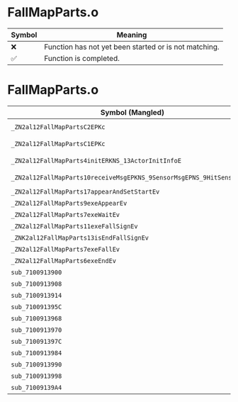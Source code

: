 # FallMapParts.o
| Symbol | Meaning 
| ------------- | ------------- 
| :x: | Function has not yet been started or is not matching. 
| :white_check_mark: | Function is completed. 


# FallMapParts.o
| Symbol (Mangled) | Symbol (Demangled) | Decompiled? |
| ------------- |  ------------- | ------------- |
| `_ZN2al12FallMapPartsC2EPKc` | `al::FallMapParts::FallMapParts(char const*)` | :white_check_mark: |
| `_ZN2al12FallMapPartsC1EPKc` | `al::FallMapParts::FallMapParts(char const*)` | :white_check_mark: |
| `_ZN2al12FallMapParts4initERKNS_13ActorInitInfoE` | `al::FallMapParts::init(al::ActorInitInfo const&)` | :white_check_mark: |
| `_ZN2al12FallMapParts10receiveMsgEPKNS_9SensorMsgEPNS_9HitSensorES5_` | `al::FallMapParts::receiveMsg(al::SensorMsg const*,al::HitSensor *,al::HitSensor *)` | :white_check_mark: |
| `_ZN2al12FallMapParts17appearAndSetStartEv` | `al::FallMapParts::appearAndSetStart(void)` | :white_check_mark: |
| `_ZN2al12FallMapParts9exeAppearEv` | `al::FallMapParts::exeAppear(void)` | :white_check_mark: |
| `_ZN2al12FallMapParts7exeWaitEv` | `al::FallMapParts::exeWait(void)` | :white_check_mark: |
| `_ZN2al12FallMapParts11exeFallSignEv` | `al::FallMapParts::exeFallSign(void)` | :white_check_mark: |
| `_ZNK2al12FallMapParts13isEndFallSignEv` | `al::FallMapParts::isEndFallSign(void)const` | :white_check_mark: |
| `_ZN2al12FallMapParts7exeFallEv` | `al::FallMapParts::exeFall(void)` | :white_check_mark: |
| `_ZN2al12FallMapParts6exeEndEv` | `al::FallMapParts::exeEnd(void)` | :white_check_mark: |
| `sub_7100913900` | `` | :white_check_mark: |
| `sub_7100913908` | `` | :white_check_mark: |
| `sub_7100913914` | `` | :white_check_mark: |
| `sub_710091395C` | `` | :white_check_mark: |
| `sub_7100913968` | `` | :white_check_mark: |
| `sub_7100913970` | `` | :white_check_mark: |
| `sub_710091397C` | `` | :white_check_mark: |
| `sub_7100913984` | `` | :white_check_mark: |
| `sub_7100913990` | `` | :white_check_mark: |
| `sub_7100913998` | `` | :white_check_mark: |
| `sub_71009139A4` | `` | :white_check_mark: |
